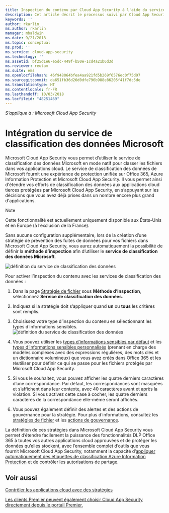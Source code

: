 ```yaml
---
title: Inspection du contenu par Cloud App Security à l'aide du service de classification des données Microsoft | Microsoft Docs
description: Cet article décrit le processus suivi par Cloud App Security lors de l’exécution de l’inspection du contenu DLP à l'aide du service de classification des données Microsoft.
keywords: ''
author: rkarlin
ms.author: rkarlin
manager: mbaldwin
ms.date: 9/21/2018
ms.topic: conceptual
ms.prod: ''
ms.service: cloud-app-security
ms.technology: ''
ms.assetid: bf25d1e6-e5dc-449f-b50e-1cd4a21b6d3d
ms.reviewer: reutam
ms.suite: ems
ms.openlocfilehash: 46f948064bfea4aa921fd5b269f6576ec0f75d97
ms.sourcegitcommit: da651fb36d26d0dfe796b988e86205f41f7dc5de
ms.translationtype: HT
ms.contentlocale: fr-FR
ms.lasthandoff: 10/03/2018
ms.locfileid: "48251469"
---
```

*S’applique à : Microsoft Cloud App Security*



# <a name="microsoft-data-classification-services-integration"></a>Intégration du service de classification des données Microsoft

Microsoft Cloud App Security vous permet d’utiliser le service de classification des données Microsoft en mode natif pour classer les fichiers dans vos applications cloud. Le service de classification des données de Microsoft fournit une expérience de protection unifiée sur Office 365, Azure Information Protection et Microsoft Cloud App Security. Il vous permet ainsi d'étendre vos efforts de classification des données aux applications cloud tierces protégées par Microsoft Cloud App Security, en s’appuyant sur les décisions que vous avez déjà prises dans un nombre encore plus grand d'applications.

>[!NOTE]
> Cette fonctionnalité est actuellement uniquement disponible aux États-Unis et en Europe (à l’exclusion de la France).

Sans aucune configuration supplémentaire, lors de la création d’une stratégie de prévention des fuites de données pour vos fichiers dans Microsoft Cloud App Security, vous aurez automatiquement la possibilité de définir la **méthode d’inspection** afin d’utiliser le **service de classification des données Microsoft**.

![définition du service de classification des données](./media/dcs-enable.png)

Pour activer l’inspection du contenu avec les services de classification des données :

1. Dans la page [Stratégie de fichier](data-protection-policies.md) sous **Méthode d’Inspection**, sélectionnez **Service de classification des données**.
2. Indiquez si la stratégie doit s’appliquer quand **un** ou **tous** les critères sont remplis.
3. Choisissez votre type d’inspection du contenu en sélectionnant les types d’informations sensibles.
 ![définition du service de classification des données](./media/dcs-sensitive-information-type.png)

5. Vous pouvez utiliser les [types d’informations sensibles par défaut](https://support.office.com/article/what-the-sensitive-information-types-look-for-fd505979-76be-4d9f-b459-abef3fc9e86b) et les [types d’informations sensibles personnalisés](https://support.office.com/article/create-a-custom-sensitive-information-type-82c382a5-b6db-44fd-995d-b333b3c7fc30) (prenant en charge des modèles complexes avec des expressions régulières, des mots clés et un dictionnaire volumineux) que vous avez créés dans Office 365 et les réutiliser pour définir ce qui se passe pour les fichiers protégés par Microsoft Cloud App Security.

6. Si vous le souhaitez, vous pouvez afficher les quatre derniers caractères d’une correspondance. Par défaut, les correspondances sont masquées et s’affichent dans leur contexte, avec 40 caractères avant et après la violation. Si vous activez cette case à cocher, les quatre derniers caractères de la correspondance elle-même seront affichés.

7. Vous pouvez également définir des alertes et des actions de gouvernance pour la stratégie. Pour plus d’informations, consultez les [stratégies de fichier](data-protection-policies.md) et les [actions de gouvernance](governance-actions.md).

La définition de ces stratégies dans Microsoft Cloud App Security vous permet d’étendre facilement la puissance des fonctionnalités DLP Office 365 à toutes vos autres applications cloud approuvées et de protéger les données qu’elles stockent, avec l’ensemble complet d’outils que vous fournit Microsoft Cloud App Security, notamment la capacité d’[appliquer automatiquement des étiquettes de classification Azure Information Protection](azip-integration.md) et de contrôler les autorisations de partage.



## <a name="see-also"></a>Voir aussi  
[Contrôler les applications cloud avec des stratégies](control-cloud-apps-with-policies.md)   

[Les clients Premier peuvent également choisir Cloud App Security directement depuis le portail Premier.](https://premier.microsoft.com/)  
  